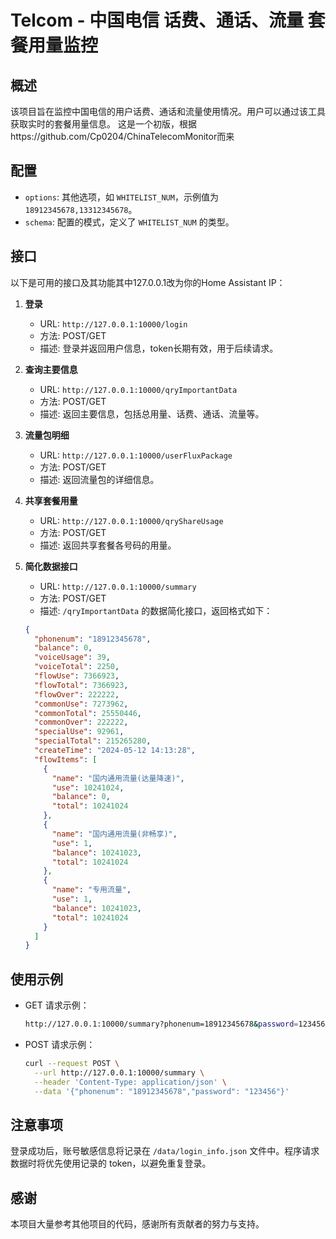 # Telcom - 中国电信 话费、通话、流量 套餐用量监控

## 概述
该项目旨在监控中国电信的用户话费、通话和流量使用情况。用户可以通过该工具获取实时的套餐用量信息。
这是一个初版，根据https://github.com/Cp0204/ChinaTelecomMonitor而来


## 配置

- `options`: 其他选项，如 `WHITELIST_NUM`，示例值为 `18912345678,13312345678`。
- `schema`: 配置的模式，定义了 `WHITELIST_NUM` 的类型。

## 接口
以下是可用的接口及其功能其中127.0.0.1改为你的Home Assistant IP：

1. **登录**
   - URL: `http://127.0.0.1:10000/login`
   - 方法: POST/GET
   - 描述: 登录并返回用户信息，token长期有效，用于后续请求。

2. **查询主要信息**
   - URL: `http://127.0.0.1:10000/qryImportantData`
   - 方法: POST/GET
   - 描述: 返回主要信息，包括总用量、话费、通话、流量等。

3. **流量包明细**
   - URL: `http://127.0.0.1:10000/userFluxPackage`
   - 方法: POST/GET
   - 描述: 返回流量包的详细信息。

4. **共享套餐用量**
   - URL: `http://127.0.0.1:10000/qryShareUsage`
   - 方法: POST/GET
   - 描述: 返回共享套餐各号码的用量。

5. **简化数据接口**
   - URL: `http://127.0.0.1:10000/summary`
   - 方法: POST/GET
   - 描述: `/qryImportantData` 的数据简化接口，返回格式如下：
   ```json
   {
     "phonenum": "18912345678",
     "balance": 0,
     "voiceUsage": 39,
     "voiceTotal": 2250,
     "flowUse": 7366923,
     "flowTotal": 7366923,
     "flowOver": 222222,
     "commonUse": 7273962,
     "commonTotal": 25550446,
     "commonOver": 222222,
     "specialUse": 92961,
     "specialTotal": 215265280,
     "createTime": "2024-05-12 14:13:28",
     "flowItems": [
       {
         "name": "国内通用流量(达量降速)",
         "use": 10241024,
         "balance": 0,
         "total": 10241024
       },
       {
         "name": "国内通用流量(非畅享)",
         "use": 1,
         "balance": 10241023,
         "total": 10241024
       },
       {
         "name": "专用流量",
         "use": 1,
         "balance": 10241023,
         "total": 10241024
       }
     ]
   }
   ```

## 使用示例
- GET 请求示例：
   ```bash
   http://127.0.0.1:10000/summary?phonenum=18912345678&password=123456
   ```

- POST 请求示例：
   ```bash
   curl --request POST \
     --url http://127.0.0.1:10000/summary \
     --header 'Content-Type: application/json' \
     --data '{"phonenum": "18912345678","password": "123456"}'
   ```

## 注意事项
登录成功后，账号敏感信息将记录在 `/data/login_info.json` 文件中。程序请求数据时将优先使用记录的 token，以避免重复登录。

## 感谢
本项目大量参考其他项目的代码，感谢所有贡献者的努力与支持。


